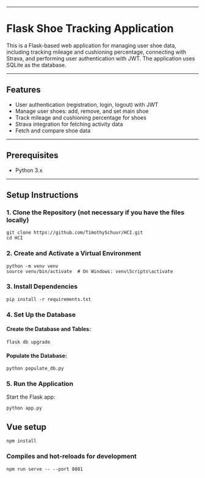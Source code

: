 -----------------------------------------------
# Flask Shoe Tracking Application

This is a Flask-based web application for managing user shoe data, including tracking mileage and cushioning percentage, connecting with Strava, and performing user authentication with JWT. The application uses SQLite as the database.

---

## Features

- User authentication (registration, login, logout) with JWT
- Manage user shoes: add, remove, and set main shoe
- Track mileage and cushioning percentage for shoes
- Strava integration for fetching activity data
- Fetch and compare shoe data

---

## Prerequisites

- Python 3.x

---

## Setup Instructions

### 1. Clone the Repository (not necessary if you have the files locally)

```
git clone https://github.com/TimothySchuur/HCI.git
cd HCI
```

### 2. Create and Activate a Virtual Environment

```
python -m venv venv
source venv/bin/activate  # On Windows: venv\Scripts\activate
```

### 3. Install Dependencies

```
pip install -r requirements.txt
```

### 4. Set Up the Database

#### Create the Database and Tables:

```
flask db upgrade
```

#### Populate the Database:


```
python populate_db.py
```

### 5. Run the Application

Start the Flask app:

```
python app.py
```

## Vue setup
```
npm install
```

### Compiles and hot-reloads for development
```
npm run serve -- --port 8081
```

